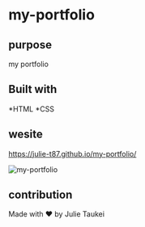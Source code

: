 # my-portfolio

## purpose
my portfolio 



## Built with 
*HTML
*CSS

## wesite
https://julie-t87.github.io/my-portfolio/

![my-portfolio](https://user-images.githubusercontent.com/94236932/152697338-2ace9658-e0c8-45ec-81b3-8a12f677854d.png)




## contribution
Made with ❤️️ by Julie Taukei

